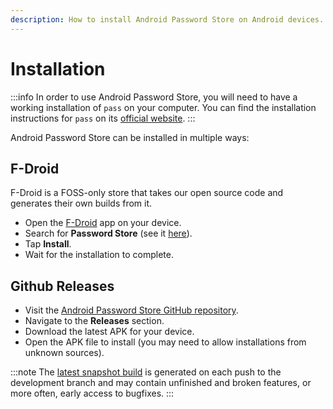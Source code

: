 ```yaml
---
description: How to install Android Password Store on Android devices.
---
```


# Installation

:::info
In order to use Android Password Store, you will need to have a working installation of `pass` on your computer. You can find the installation instructions for `pass` on its [official website](https://www.passwordstore.org/).
:::

Android Password Store can be installed in multiple ways:

## F-Droid

F-Droid is a FOSS-only store that takes our open source code and generates their own builds from it.

- Open the [F-Droid](https://f-droid.org/) app on your device.
- Search for **Password Store** (see it [here](https://f-droid.org/en/packages/app.passwordstore.agrahn)).
- Tap **Install**.
- Wait for the installation to complete.

## Github Releases

- Visit the [Android Password Store GitHub repository](https://github.com/agrahn/Android-Password-Store).
- Navigate to the **Releases** section.
- Download the latest APK for your device.
- Open the APK file to install (you may need to allow installations from unknown sources).

:::note
The [latest snapshot build](https://github.com/agrahn/Android-Password-Store/releases/tag/latest) is generated on each push to the development branch and may contain unfinished and broken features, or more often, early access to bugfixes.
:::
